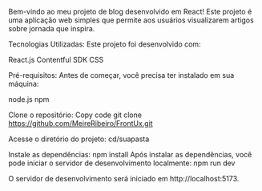 Bem-vindo ao meu projeto de blog desenvolvido em React! 
Este projeto é uma aplicação web simples que permite aos usuários visualizarem artigos sobre jornada que inspira.

Tecnologias Utilizadas:
Este projeto foi desenvolvido com:

React.js
Contentful SDK
CSS

Pré-requisitos:
Antes de começar, você precisa ter instalado em sua máquina:

node.js
npm 

Clone o repositório:
Copy code
git clone https://github.com/MeireRibeiro/FrontUx.git


Acesse o diretório do projeto:
cd/suapasta

Instale as dependências:
npm install
Após instalar as dependências, você pode iniciar o servidor de desenvolvimento localmente:
npm run dev

O servidor de desenvolvimento será iniciado em http://localhost:5173.

